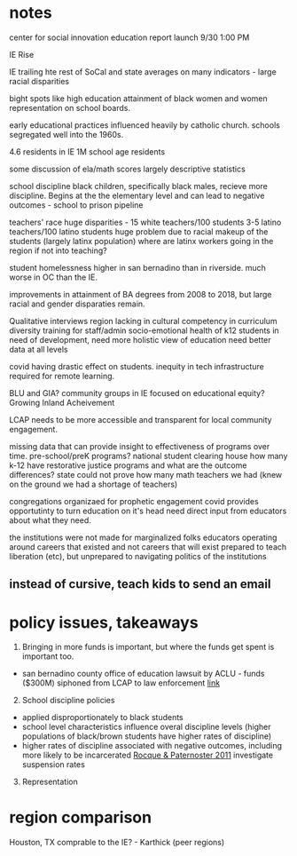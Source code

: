 # notes
center for social innovation education report launch
9/30 1:00 PM

IE Rise

IE trailing hte rest of SoCal and state averages on many indicators
    - large racial disparities

bight spots like high education attainment of black women and women representation on school boards.

early educational practices influenced heavily by catholic church. 
schools segregated well into the 1960s.

4.6 residents in IE 
1M school age residents

some discussion of ela/math scores
largely descriptive statistics

school discipline
black children, specifically black males, recieve more discipline. Begins at the the elementary
level and can lead to negative outcomes - school to prison pipeline

teachers' race huge disparities - 15 white teachers/100 students
3-5 latino teachers/100 latino students
huge problem due to racial makeup of the students (largely latinx population)
where are latinx workers going in the region if not into teaching?

student homelessness higher in san bernadino than in riverside. much worse in OC than the IE. 

improvements in attainment of BA degrees from 2008 to 2018, but large racial and gender disparaties remain.

Qualitative interviews
region lacking in cultural competency in curriculum
diversity training for staff/admin
socio-emotional health of k12 students in need of development, need more holistic view of education
need better data at all levels

covid having drastic effect on students. 
inequity in tech infrastructure required for remote learning. 

BLU and GIA? community groups in IE focused on educational equity?
Growing Inland Acheivement

LCAP needs to be more accessible and transparent for local community engagement.

missing data that can provide insight to effectiveness of programs over time. 
pre-school/preK programs?
national student clearing house
how many k-12 have restorative justice programs and what are the outcome differences?
state could not prove how many math teachers we had (knew on the ground we had a shortage of teachers)

congregations organizaed for prophetic engagement
covid provides opportutinty to turn education on it's head
need direct input from educators about what they need.  

the institutions were not made for marginalized folks
educators operating around careers that existed and not careers that will exist
prepared to teach liberation (etc), but unprepared to navigating politics of the institutions 

instead of cursive, teach kids to send an email
-----------------

# policy issues, takeaways
1) Bringing in more funds is important, but where the funds get spent is important too.
- san bernadino county office of education lawsuit by ACLU - funds ($300M)
siphoned from LCAP to law enforcement [link](https://www.aclusocal.org/en/press-releases/massive-neglect-black-and-brown-students-alleged-san-bernardino-precedent-setting)

2) School discipline policies
- applied disproportionately to black students 
- school level characteristics influence overal discipline levels (higher populations of black/brown students have higher rates of discipline)
- higher rates of discipline associated with negative outcomes, including more likely to be incarcerated
[Rocque & Paternoster 2011](https://www.jstor.org/stable/23074048?casa_token=T2e-TzskJscAAAAA%3AbZ6j0nDpPSpDLHOWrlCYJZRbg8VWIV3Q77_ZwTsBgoyhgqsB5NZmbxMrfbRCZV5JIVcGfhKvPFztSfw7C29ctK_NWO7dqaKN0HcHSWHIE9R8GDejBQ&seq=1#metadata_info_tab_contents)
investigate suspension rates

3) Representation


# region comparison
Houston, TX comprable to the IE? - Karthick
(peer regions) 